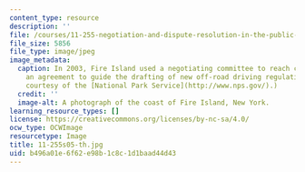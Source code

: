 ```yaml
---
content_type: resource
description: ''
file: /courses/11-255-negotiation-and-dispute-resolution-in-the-public-sector-spring-2005/b496a01e6f62e98b1c8c1d1baad44d43_11-255s05-th.jpg
file_size: 5856
file_type: image/jpeg
image_metadata:
  caption: In 2003, Fire Island used a negotiating committee to reach consensus on
    an agreement to guide the drafting of new off-road driving regulations. (Photo
    courtesy of the [National Park Service](http://www.nps.gov/).)
  credit: ''
  image-alt: A photograph of the coast of Fire Island, New York.
learning_resource_types: []
license: https://creativecommons.org/licenses/by-nc-sa/4.0/
ocw_type: OCWImage
resourcetype: Image
title: 11-255s05-th.jpg
uid: b496a01e-6f62-e98b-1c8c-1d1baad44d43
---
```

